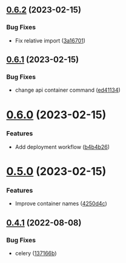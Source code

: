 ## [0.6.2](https://github.com/ghorbani-mohammad/todo-app-flask/compare/v0.6.1...v0.6.2) (2023-02-15)


### Bug Fixes

* Fix relative import ([3a16701](https://github.com/ghorbani-mohammad/todo-app-flask/commit/3a16701e01c1655f5b48d693d5e5e32191b178ce))



## [0.6.1](https://github.com/ghorbani-mohammad/todo-app-flask/compare/v0.6.0...v0.6.1) (2023-02-15)


### Bug Fixes

* change api container command ([ed41134](https://github.com/ghorbani-mohammad/todo-app-flask/commit/ed41134d736d727412e5e3692f5d81c55c0be358))



# [0.6.0](https://github.com/ghorbani-mohammad/todo-app-flask/compare/v0.5.0...v0.6.0) (2023-02-15)


### Features

* Add deployment workflow ([b4b4b26](https://github.com/ghorbani-mohammad/todo-app-flask/commit/b4b4b26a0a80ee697726b114cc3d8f6e21e17adf))



# [0.5.0](https://github.com/ghorbani-mohammad/todo-app-flask/compare/v0.4.1...v0.5.0) (2023-02-15)


### Features

* Improve container names ([4250d4c](https://github.com/ghorbani-mohammad/todo-app-flask/commit/4250d4c85f03e627cd4704b4dacd1109f9599cb7))



## [0.4.1](https://github.com/ghorbani-mohammad/todo-app-flask/compare/v0.4.0...v0.4.1) (2022-08-08)


### Bug Fixes

* celery ([137166b](https://github.com/ghorbani-mohammad/todo-app-flask/commit/137166b3e38f20fa02805cba1c1c1fdd1e39511e))



